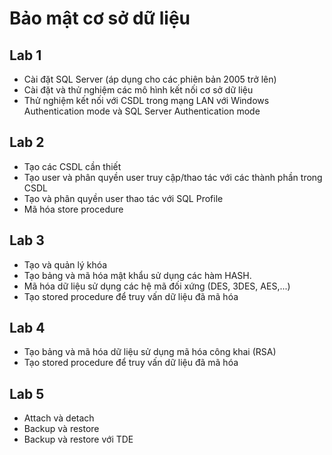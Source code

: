 # Bảo mật cơ sở dữ liệu

## Lab 1

- Cài đặt SQL Server (áp dụng cho các phiên bản 2005 trở lên)
- Cài đặt và thử nghiệm các mô hình kết nối cơ sở dữ liệu
- Thử nghiệm kết nối với CSDL trong mạng LAN với Windows Authentication mode và SQL Server Authentication mode

## Lab 2

- Tạo các CSDL cần thiết
- Tạo user và phân quyền user truy cập/thao tác với các thành phần trong CSDL
- Tạo và phân quyền user thao tác với SQL Profile
- Mã hóa store procedure

## Lab 3

- Tạo và quản lý khóa
- Tạo bảng và mã hóa mật khẩu sử dụng các hàm HASH.
- Mã hóa dữ liệu sử dụng các hệ mã đối xứng (DES, 3DES, AES,...)
- Tạo stored procedure để truy vấn dữ liệu đã mã hóa

## Lab 4

- Tạo bảng và mã hóa dữ liệu sử dụng mã hóa công khai (RSA)
- Tạo stored procedure để truy vấn dữ liệu đã mã hóa

## Lab 5

- Attach và detach
- Backup và restore
- Backup và restore với TDE
